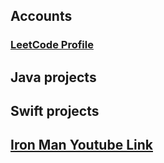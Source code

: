 <base target="_blank">

## Accounts
### [LeetCode Profile](https://leetcode.com/u/Owen_F/)

## Java projects

## Swift projects


## [Iron Man Youtube Link](https://www.youtube.com/watch?v=F01UTYg79KY)

